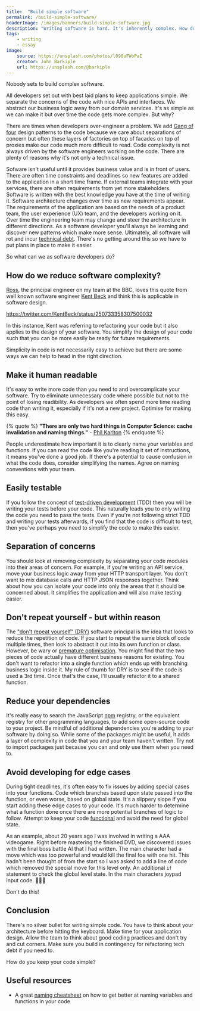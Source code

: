 ```yaml
---
title:  "Build simple software"
permalink: /build-simple-software/
headerImage: /images/banners/build-simple-software.jpg
description: "Writing software is hard. It's inherently complex. How do we make it simpler?"
tags:
    - writing
    - essay
image:
    source: https://unsplash.com/photos/l090uFWoPaI
    creator: John Barkiple
    url: https://unsplash.com/@barkiple
---
```


Nobody sets to build complex software.

All developers set out with best laid plans to keep applications simple. We separate the concerns of the code with nice APIs and interfaces. We abstract our business logic away from our domain services. It's as simple as we can make it but over time the code gets more complex. But why?


There are times when developers over-engineer a problem. We add [Gang of four](https://en.wikipedia.org/wiki/Design_Patterns) design patterns to the code because we care about separations of concern but often these layers of factories on top of facades on top of proxies make our code much more difficult to read. Code complexity is not always driven by the software engineers working on the code. There are plenty of reasons why it's not only a technical issue.

Sofware isn't useful until it provides business value and is in front of users. There are often time constraints and deadlines so new features are added to the application in a short time frame. If external teams integrate with your services, there are often requirements from yet more stakeholders. Software is written with the best knowledge you have at the time of writing it. Software architecture changes over time as new requirements appear. The requirements of the application are based on the needs of a product team, the user experience (UX) team, and the developers working on it. Over time the engineering team may change and steer the architecture in different directions. As a software developer you'll always be learning and discover new patterns which make more sense. Ultimately, all software will rot and incur [technical debt](/refactoring-code-broken-windows-theory/). There's no getting around this so we have to put plans in place to make it easier.

So what can we as software developers do?

## How do we reduce software complexity?

[Ross](https://twitter.com/rossalexwilson), the principal engineer on my team at the BBC, loves this quote from well known software engineer [Kent Beck](https://en.wikipedia.org/wiki/Kent_Beck) and think this is applicable in software design.

https://twitter.com/KentBeck/status/250733358307500032

In this instance, Kent was referring to refactoring your code but it also applies to the design of your software. You simplify the design of your code such that you can be more easily be ready for future requirements.

Simplicity in code is not necessarily easy to achieve but there are some ways we can help to head in the right direction.

## Make it human readable

It's easy to write more code than you need to and overcomplicate your software. Try to eliminate unnecessary code where possible but not to the point of losing readibility. As developers we often spend more time reading code than writing it, especially if it's not a new project. Optimise for making this easy.

{% quote %}
**"There are only two hard things in Computer Science: cache invalidation and naming things."** - [Phil Karlton](https://www.karlton.org/2017/12/naming-things-hard/)
{% endquote %}

People underestimate how important it is to clearly name your variables and functions. If you can read the code like you're reading it set of instructions, it means you've done a good job. If there's a potential to cause confusion in what the code does, consider simplifying the names. Agree on naming conventions with your team.

## Easily testable

If you follow the concept of [test-driven development](https://en.wikipedia.org/wiki/Test-driven_development) (TDD) then you will be writing your tests before your code. This naturally leads you to only writing the code you need to pass the tests. Even if you're not following strict TDD and writing your tests afterwards, if you find that the code is difficult to test, then you've perhaps you need to simplify the code to make this easier.

## Separation of concerns

You should look at removing complexity by separating your code modules into their areas of concern. For example, if you're writing an API service, move your business logic away from your HTTP transport layer. You don't want to mix database calls and HTTP JSON responses together. Think about how you can isolate your code into only the areas that it should be concerned about. It simplifies the application and will also make testing easier.

## Don't repeat yourself - but within reason

The ["don't repeat yourself" (DRY)](https://en.wikipedia.org/wiki/Don%27t_repeat_yourself) software principal is the idea that looks to reduce the repetition of code. If you start to repeat the same block of code multiple times, then look to abstract it out into its own function or class. However, be wary or [premature optimisation](https://en.wikipedia.org/wiki/Program_optimization). You might find that the two pieces of code actually have different business reasons for existing. You don't want to refactor into a single function which ends up with branching business logic inside it. My rule of thumb for DRY is to see if the code is used a 3rd time. Once that's the case, I'll usually refactor it to a shared function.

## Reduce your dependencies

It's really easy to search the JavaScript [npm](https://npmjs.com) registry, or the equivalent registry for other programming languages, to add some open-source code to your project. Be mindful of additional dependencies you're adding to your software by doing so. While some of the packages might be useful, it adds a layer of complexity in code that you and your team haven't written. Try not to import packages just because you can and only use them when you need to.
## Avoid developing for edge cases

During tight deadlines, it's often easy to fix issues by adding special cases into your functions. Code which branches based upon state passed into the function, or even worse, based on global state. It's a slippery slope if you start adding these edge cases to your code. It's much harder to determine what a function done once there are more potential branches of logic to follow. Attempt to keep your code [functional](https://en.wikipedia.org/wiki/Functional_programming) and avoid the need for global state.

As an example, about 20 years ago I was involved in writing a AAA videogame. Right before mastering the finished DVD, we discovered issues with the final boss battle AI that I had written. The main character had a move which was too powerful and would kill the final foe with one hit. This hadn't been thought of from the start so I was asked to add a line of code which removed the special move for this level only. An additional `if` statement to check the global level state. In the main characters joypad input code. 🤦🏻‍♂️

Don't do this!
## Conclusion

There's no silver bullet for writing simple code. You have to think about your architecture before hitting the keyboard. Make time for your application design. Allow the team to think about good coding practices and don't try and cut corners. Make sure you build in contingency for refactoring tech debt if you need to.

How do you keep your code simple?
## Useful resources

- A great [naming cheatsheet](https://github.com/kettanaito/naming-cheatsheet) on how to get better at naming variables and functions in your code